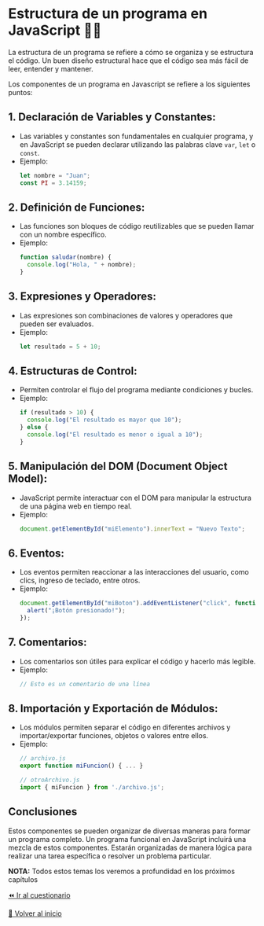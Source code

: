 # Estructura de un programa en JavaScript 👩‍💻

La estructura de un programa se refiere a cómo se organiza y se estructura el código. Un buen diseño estructural hace que el código sea más fácil de leer, entender y mantener.

Los componentes de un programa en Javascript se refiere a los siguientes puntos:

## 1. **Declaración de Variables y Constantes**:
   - Las variables y constantes son fundamentales en cualquier programa, y en JavaScript se pueden declarar utilizando las palabras clave `var`, `let` o `const`.
   - Ejemplo:
     ```javascript
     let nombre = "Juan";
     const PI = 3.14159;
     ```

## 2. **Definición de Funciones**:
   - Las funciones son bloques de código reutilizables que se pueden llamar con un nombre específico.
   - Ejemplo:
     ```javascript
     function saludar(nombre) {
       console.log("Hola, " + nombre);
     }
     ```

## 3. **Expresiones y Operadores**:
   - Las expresiones son combinaciones de valores y operadores que pueden ser evaluados.
   - Ejemplo:
     ```javascript
     let resultado = 5 + 10;
     ```

## 4. **Estructuras de Control**:
   - Permiten controlar el flujo del programa mediante condiciones y bucles.
   - Ejemplo:
     ```javascript
     if (resultado > 10) {
       console.log("El resultado es mayor que 10");
     } else {
       console.log("El resultado es menor o igual a 10");
     }
     ```

## 5. **Manipulación del DOM (Document Object Model)**:
   - JavaScript permite interactuar con el DOM para manipular la estructura de una página web en tiempo real.
   - Ejemplo:
     ```javascript
     document.getElementById("miElemento").innerText = "Nuevo Texto";
     ```

## 6. **Eventos**:
   - Los eventos permiten reaccionar a las interacciones del usuario, como clics, ingreso de teclado, entre otros.
   - Ejemplo:
     ```javascript
     document.getElementById("miBoton").addEventListener("click", function() {
       alert("¡Botón presionado!");
     });
     ```

## 7. **Comentarios**:
   - Los comentarios son útiles para explicar el código y hacerlo más legible.
   - Ejemplo:
     ```javascript
     // Esto es un comentario de una línea
     ```

## 8. **Importación y Exportación de Módulos**:
   - Los módulos permiten separar el código en diferentes archivos y importar/exportar funciones, objetos o valores entre ellos.
   - Ejemplo:
     ```javascript
     // archivo.js
     export function miFuncion() { ... }

     // otroArchivo.js
     import { miFuncion } from './archivo.js';
     ```

## Conclusiones

Estos componentes se pueden organizar de diversas maneras para formar un programa completo. Un programa funcional en JavaScript incluirá una mezcla de estos componentes. Estarán organizadas de manera lógica para realizar una tarea específica o resolver un problema particular.

**NOTA:** Todos estos temas los veremos a profundidad en los próximos capítulos

[⏪ Ir al cuestionario](../../../cuestionarios/01-introduccion/01-sintaxis-basica/02-estructura-de-un-programa.md)

[🏡 Volver al inicio](../../../readme.md)